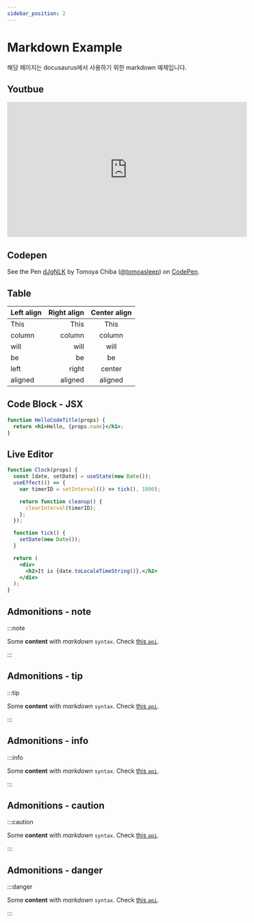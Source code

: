 ```yaml
---
sidebar_position: 2
---
```


# Markdown Example

해당 페이지는 docusaurus에서 사용하기 위한 markdown 예제입니다.

## Youtbue

<iframe width="560" height="315" src="https://www.youtube.com/embed/M7lc1UVf-VE" frameborder="0" allow="accelerometer; autoplay; clipboard-write; encrypted-media; gyroscope; picture-in-picture" allowfullscreen></iframe>

## Codepen

<p data-height="265" data-theme-id="0" data-slug-hash="dJgNLK" data-default-tab="js,result" data-user="tomoasleep" data-embed-version="2" data-pen-title="dJgNLK" class="codepen">See the Pen <a href="https://codepen.io/tomoasleep/pen/dJgNLK/">dJgNLK</a> by Tomoya Chiba (<a href="https://codepen.io/tomoasleep">@tomoasleep</a>) on <a href="https://codepen.io">CodePen</a>.</p>
<script async src="https://production-assets.codepen.io/assets/embed/ei.js"></script>

## Table

| Left align | Right align | Center align |
|:-----------|------------:|:------------:|
| This       | This        | This         |
| column     | column      | column       |
| will       | will        | will         |
| be         | be          | be           |
| left       | right       | center       |
| aligned    | aligned     | aligned      |

## Code Block - JSX

```jsx title="/src/components/HelloCodeTitle.js"
function HelloCodeTitle(props) {
  return <h1>Hello, {props.name}</h1>;
}
```

## Live Editor

```jsx live
function Clock(props) {
  const [date, setDate] = useState(new Date());
  useEffect(() => {
    var timerID = setInterval(() => tick(), 1000);

    return function cleanup() {
      clearInterval(timerID);
    };
  });

  function tick() {
    setDate(new Date());
  }

  return (
    <div>
      <h2>It is {date.toLocaleTimeString()}.</h2>
    </div>
  );
}
```

## Admonitions - note

:::note

Some **content** with _markdown_ `syntax`. Check [this `api`](#).

:::

## Admonitions - tip

:::tip

Some **content** with _markdown_ `syntax`. Check [this `api`](#).

:::

## Admonitions - info

:::info

Some **content** with _markdown_ `syntax`. Check [this `api`](#).

:::

## Admonitions - caution

:::caution

Some **content** with _markdown_ `syntax`. Check [this `api`](#).

:::

## Admonitions - danger

:::danger

Some **content** with _markdown_ `syntax`. Check [this `api`](#).

:::